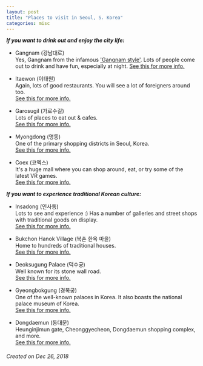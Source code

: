 ```yaml
---
layout: post
title: "Places to visit in Seoul, S. Korea"
categories: misc
---
```


_**If you want to drink out and enjoy the city life:**_
* Gangnam (강남대로)  
Yes, Gangnam from the infamous ['Gangnam style'](https://www.youtube.com/watch?v=9bZkp7q19f0). Lots of people come out to drink and have fun, especially at night.
[See this for more info.](http://english.visitkorea.or.kr/enu/ATR/SI_EN_3_1_1_1.jsp?cid=264571)

* Itaewon (이태원)  
Again, lots of good restaurants. You will see a lot of foreigners around too.  
[See this for more info.](http://english.visitkorea.or.kr/enu/ATR/SI_EN_3_1_1_1.jsp?cid=264358)

* Garosugil (가로수길)  
Lots of places to eat out & cafes.  
[See this for more info.](http://english.visitkorea.or.kr/enu/ATR/SI_EN_3_1_1_1.jsp?cid=1323377)

* Myongdong (명동)  
One of the primary shopping districts in Seoul, Korea.  
[See this for more info.](http://english.visitkorea.or.kr/enu/ATR/SI_EN_3_1_1_1.jsp?cid=264312)

* Coex (코엑스)  
It's a huge mall where you can shop around, eat, or try some of the latest VR games.  
[See this for more info.](http://english.visitkorea.or.kr/enu/SHP/SH_EN_7_2.jsp?cid=1984968)

_**If you want to experience traditional Korean culture:**_

* Insadong (인사동)  
Lots to see and experience :) Has a number of galleries and street shops with traditional goods on display.  
[See this for more info.](http://english.visitkorea.or.kr/enu/ATR/SI_EN_3_1_1_1.jsp?cid=264354)
 
* Bukchon Hanok Village (북촌 한옥 마을)  
Home to hundreds of traditional houses.  
[See this for more info.](http://english.visitkorea.or.kr/enu/ATR/SI_EN_3_1_1_1.jsp?cid=561382)

* Deoksugung Palace (덕수궁)  
Well known for its stone wall road.  
[See this for more info.](http://english.visitkorea.or.kr/enu/ATR/SI_EN_3_1_1_1.jsp?cid=264316)

* Gyeongbokgung (경복궁)  
One of the well-known palaces in Korea. It also boasts the national palace museum of Korea.  
[See this for more info.](http://english.visitkorea.or.kr/enu/ATR/SI_EN_3_1_1_1.jsp?cid=264337)

* Dongdaemun (동대문)  
Heunginjimun gate, Cheonggyecheon, Dongdaemun shopping complex, and more.  
[See this for more info.](http://english.visitkorea.or.kr/enu/ATR/SI_EN_3_6.jsp?cid=2419333)

###### Created on Dec 26, 2018
